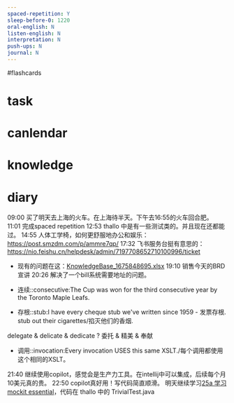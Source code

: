 ```yaml
---
spaced-repetition: Y
sleep-before-0: 1220
oral-english: N
listen-english: N
interpretation: N
push-ups: N
journal: N
---
```

#flashcards 
# task

# canlendar

# knowledge

# diary

09:00 买了明天去上海的火车。在上海待半天。下午去16:55的火车回合肥。
11:01 完成spaced repetition
12:53 thallo 中是有一些测试类的。并且现在还都能过。
14:55 人体工学椅，如何更舒服地办公和娱乐： https://post.smzdm.com/p/ammre7qp/
17:32 飞书服务台挺有意思的： https://nio.feishu.cn/helpdesk/admin/7197708652710100996/ticket 
- 现有的问题在这：[KnowledgeBase_1675848695.xlsx](z_daily/files/KnowledgeBase_1675848695.xlsx)
19:10 销售今天的BRD宣讲
20:26 解决了一个bill系统需要地址的问题。

- 连续::consecutive:The Cup was won for the third consecutive year by the Toronto Maple Leafs.
- 存根::stub:I have every cheque stub we've written since 1959 - 发票存根. stub out their cigarettes/掐灭他们的香烟.

delegate & delicate & dedicate
?
委托 & 精美 & 奉献

- 调用::invocation:Every invocation USES this same XSLT./每个调用都使用这个相同的XSLT。

21:40 继续使用copilot，感觉会是生产力工具。在intellij中可以集成，后续每个月10美元真的贵。
22:50 copilot真好用！写代码简直顺滑。 明天继续学习[25a 学习 mockit essential](25a%20学习%20mockit%20essential.md)，代码在 thallo 中的 TrivialTest.java

